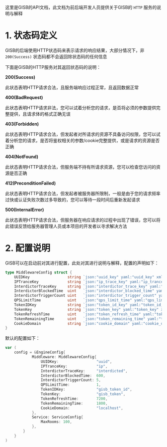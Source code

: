 这里是GISB的API文档，此文档为前后端开发人员提供关于GISB的 `HTTP` 服务的说明与解释

# 1. 状态码定义

GISB的后端使用HTTP状态码来表示请求的响应结果，大部分情况下，非 `200(Success)` 状态码都不会返回除状态码的任何信息

下面是GISB的HTTP服务对其返回状态码的说明：

**200(Success)**

此状态表明HTTP请求合法，且服务端响应过程正常，且返回数据正常

**400(BadRequest)**

此状态表明HTTP请求非法，您可以试着分析您的请求，是否将必须的参数提供完整提供，且请求体的格式正确无误

**403(Forbidden)**

此状态表明HTTP请求合法，但发起者对所请求的资源不具备访问权限，您可以试着分析您的请求，是否将鉴权相关的参数/cookie完整提供，或是请求的资源是否正确

**404(NotFound)**

此状态表明HTTP请求合法，但服务端不持有所请求资源，您可以检查您访问的资源是否正确

**412(PreconditionFailed)**

此状态表明HTTP请求合法，但发起者被服务器所限制，一般是由于您的请求频率过快或认证失败次数过多导致的，您可以等待一段时间后重新发起请求

**500(InternalError)**

此状态表明HTTP请求合法，但服务器在响应请求的过程中出现了错误，您可以将此错误反馈给服务器管理人员或本项目的开发者以寻求解决方法

# 2. 配置说明

GISB可以在启动前对其进行配置，此处对其进行说明与解释，配置的声明如下：

```go
type MiddlewareConfig struct {
	UUIDKey                 string `json:"uuid_key" yaml:"uuid_key" xml:"uuid_key"`
	IPTranceKey             string `json:"ip_trace_key" yaml:"ip_trance_key" xml:"ip_trance_key"`
	InterdictorTraceKey     string `json:"interdictor_trace_key" yaml:"interdictor_trace_key" xml:"interdictor_trace_key"`
	InterdictorBlockedTime  uint   `json:"interdictor_blocked_time" yaml:"interdictor_blocked_time" xml:"interdictor_blocked_time"`
	InterdictorTriggerCount uint   `json:"interdictor_trigger_count" yaml:"interdictor_trigger_count" xml:"interdictor_trigger_count"`
	QPSLimitTime            uint   `json:"qps_limit_time" yaml:"qps_limit_time" xml:"qps_limit_time"`
	TokenIDKey              string `json:"token_id_key" yaml:"token_id_key" xml:"token_id_key"`
	TokenKey                string `json:"token_key" yaml:"token_key" xml:"token_key"`
	TokenRefreshTime        uint   `json:"token_refresh_time" yaml:"token_refresh_time" xml:"token_refresh_time"`
	TokenRemainingTime      uint   `json:"token_remaining_time" yaml:"token_remaining_time" xml:"token_remaining_time"`
	CookieDomain            string `json:"cookie_domain" yaml:"cookie_domain" xml:"cookie_domain"`
}
```

默认的配置如下：

```go
var (
    config = &EngineConfig{
            Middleware: MiddlewareConfig{
                UUIDKey:                 "uuid",
                IPTranceKey:             "ip",
                InterdictorTraceKey:     "interdicted",
                InterdictorBlockedTime:  600,
                InterdictorTriggerCount: 5,
                QPSLimitTime:            1,
                TokenIDKey:              "gisb_token_id",
                TokenKey:                "gisb_token",
                TokenRefreshTime:        7200,
                TokenRemainingTime:      1800,
                CookieDomain:            "localhost",
            },
            Service: ServiceConfig{
                MaxRooms: 100,
            },
        }
    }
)
```
